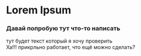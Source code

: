 # Lorem Ipsum

### Давай попробую тут что-то написать
тут будет текст который я хочу проверить  
Ха!!! прикрльно работает, что ещё можно сделать?
